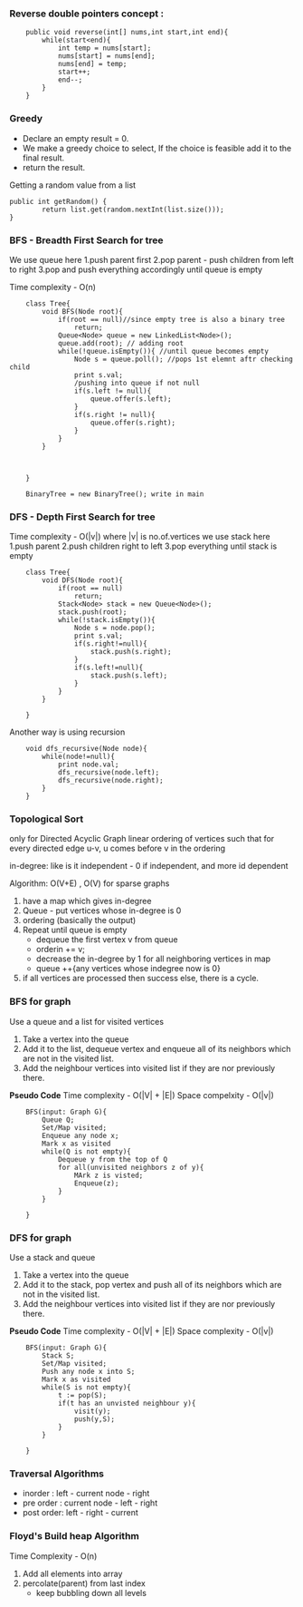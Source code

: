 ### Reverse double pointers concept : 

```
    public void reverse(int[] nums,int start,int end){
        while(start<end){
            int temp = nums[start];
            nums[start] = nums[end];
            nums[end] = temp;
            start++;
            end--;
        }
    }
```

### Greedy

- Declare an empty result = 0.
- We make a greedy choice to select, If the choice is feasible add it to the final result.
- return the result.

Getting a random value from a list
```
public int getRandom() {
        return list.get(random.nextInt(list.size()));
}
```

### BFS - Breadth First Search for tree
We use queue here
1.push parent first
2.pop parent - push children from left to right
3.pop and push everything accordingly until queue is empty

Time complexity - O(n)

```
    class Tree{
        void BFS(Node root){
            if(root == null)//since empty tree is also a binary tree
                return;
            Queue<Node> queue = new LinkedList<Node>();
            queue.add(root); // adding root
            while(!queue.isEmpty()){ //until queue becomes empty
                Node s = queue.poll(); //pops 1st elemnt aftr checking child
                print s.val;
                /pushing into queue if not null
                if(s.left != null){
                    queue.offer(s.left);
                }
                if(s.right != null){
                    queue.offer(s.right);
                }
            }
        }
        
        

    }

    BinaryTree = new BinaryTree(); write in main
```

### DFS - Depth First Search for tree
Time complexity - O(|v|) where |v| is no.of.vertices
we use stack here
1.push parent
2.push children right to left
3.pop everything until stack is empty

```
    class Tree{
        void DFS(Node root){
            if(root == null)
                return;
            Stack<Node> stack = new Queue<Node>();
            stack.push(root);
            while(!stack.isEmpty()){
                Node s = node.pop();
                print s.val;
                if(s.right!=null){
                    stack.push(s.right);
                }
                if(s.left!=null){
                    stack.push(s.left);
                }
            }     
        }

    }
```
Another way is using recursion
```
    void dfs_recursive(Node node){
        while(node!=null){
            print node.val;
            dfs_recursive(node.left);
            dfs_recursive(node.right);
        }
    }
```

### Topological Sort
only for Directed Acyclic Graph
linear ordering of vertices such that for every directed edge u-v, u comes before v in the ordering

in-degree: like is it independent - 0 if independent, and more id dependent

Algorithm: O(V+E) , O(V) for sparse graphs
1. have a map which gives in-degree
2. Queue - put vertices whose in-degree is 0
3. ordering (basically the output)
4. Repeat until queue is empty
    - dequeue the first vertex v from queue
    - orderin += v;
    - decrease the in-degree by 1 for all neighboring vertices in map
    - queue ++{any vertices whose indegree now is 0}
5. if all vertices are processed then success else, there is a cycle.

### BFS for graph
Use a queue and a list for visited vertices
1. Take a vertex into the queue
2. Add it to the list, dequeue vertex and enqueue all of its neighbors which are not in the visited list.
3. Add the neighbour vertices into visited list if they are nor previously there.

**Pseudo Code**
Time complexity - O(|V| + |E|)
Space compelxity - O(|v|)
```
    BFS(input: Graph G){
        Queue Q;
        Set/Map visited;
        Enqueue any node x;
        Mark x as visited
        while(Q is not empty){
            Dequeue y from the top of Q
            for all(unvisited neighbors z of y){
                MArk z is visted;
                Enqueue(z);
            }
        } 

    }

```

### DFS for graph
Use a stack and queue
1. Take a vertex into the queue
2. Add it to the stack, pop vertex and push all of its neighbors which are not in the visited list.
3. Add the neighbour vertices into visited list if they are nor previously there.

**Pseudo Code**
Time complexity - O(|V| + |E|)
Space complexity - O(|v|)
```
    BFS(input: Graph G){
        Stack S;
        Set/Map visited;
        Push any node x into S;
        Mark x as visited
        while(S is not empty){
            t := pop(S);
            if(t has an unvisted neighbour y){
                visit(y);
                push(y,S);
            }
        } 

    }

```

### Traversal Algorithms

- inorder : left - current node - right
- pre order : current node - left - right
- post order: left - right - current 

### Floyd's Build heap Algorithm

Time Complexity -  O(n)

1. Add all elements into array
2. percolate(parent) from last index
    - keep bubbling down all levels


```

```